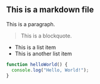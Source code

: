 

## This is a markdown file
This is a paragraph.

> This is a blockquote.

- This is a list item
- This is another list item


```javascript
function helloWorld() {
  console.log("Hello, World!");
}
```